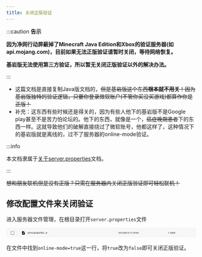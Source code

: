 ```yaml
---
title: 关闭正版验证
---
```


:::caution **告示**

**因为净网行动屏蔽掉了Minecraft Java Edition和Xbox的验证服务器(如api.mojang.com)，目前如果无法正版验证请暂时关闭，等待网络恢复。**

**基岩版无法使用第三方验证，所以暂无关闭正版验证以外的解决办法。**

:::

+ 这篇文档是直接复制Java版文档的，~~但是基岩版这个东西**根本就不用关**！因为基岩版独特的验证逻辑，只要你登录微软账户(不管你买没买游戏)都算作你是正版！~~
+ 补充：这东西有些时候还是得关的，因为有些人他下的基岩版不是Google play甚至不是苦力怕论坛的。他下的东西，就像是一个，~~癌症晚期患者~~下的东西一样。这就导致他们的破解直接绕过了微软账号，他都这样了，这种情况下的基岩版就是离线的，过不了服务器的online-mode验证。

:::info

本文档隶属于[关于server.properties](../10-server-properties.md)文档。

:::

~~想和朋友联机但是没有正版？只需在服务器内关闭正版验证即可轻松联机！~~

## 修改配置文件来关闭验证

进入服务器文件管理，在根目录打开`server.properties`文件

![如果简幻欢服务器进不去，那就是能干辉打胶打到服务器主板上了，静等一段时间即可恢复](.../../../../../static/img/pages/serverproperties.png)

在文件中找到`online-mode=true`这一行，将`true`改为`false`即可关闭正版验证。

